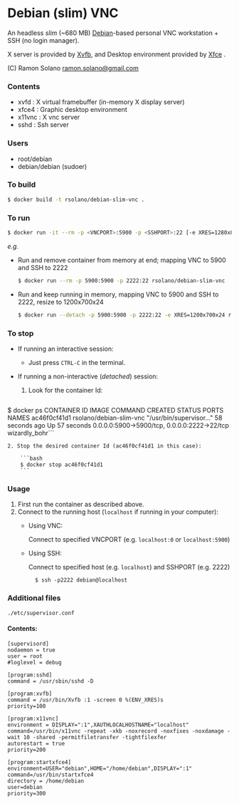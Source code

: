 # Debian (slim) VNC

An headless *slim* (~680 MB) [Debian](https://hub.docker.com/_/debian)-based personal VNC workstation + SSH (no login manager).

X server is provided by [Xvfb](https://en.wikipedia.org/wiki/Xvfb), and Desktop environment provided by [Xfce](https://www.xfce.org) .

(C) Ramon Solano <ramon.solano@gmail.com>

### Contents

* xvfd    : X virtual framebuffer (in-memory X display server)
* xfce4   : Graphic desktop environment
* x11vnc  : X vnc server
* sshd    : Ssh server

### Users

* root/debian
* debian/debian (sudoer)

### To build

```sh
$ docker build -t rsolano/debian-slim-vnc .
```

### To run

```sh
$ docker run -it --rm -p <VNCPORT>:5900 -p <SSHPORT>:22 [-e XRES=1280x800x24] rsolano/debian-slim-vnc
```

*e.g.*

* Run and remove container from memory at end; mapping VNC to 5900 and SSH to 2222

	```sh
	$ docker run --rm -p 5900:5900 -p 2222:22 rsolano/debian-slim-vnc
	```

* Run and keep running in memory, mapping VNC to 5900 and SSH to 2222, resize to 1200x700x24

	```sh
	$ docker run --detach -p 5900:5900 -p 2222:22 -e XRES=1200x700x24 rsolano/debian-slim-vnc
	```

### To stop

* If running an interactive session:

	* Just press `CTRL-C` in the terminal.

* If running a non-interactive (*detached*) session:

	1. Look for the container Id:

		```bash
$ docker ps
CONTAINER ID        IMAGE                     COMMAND                  CREATED             STATUS              PORTS                                          NAMES
ac46f0cf41d1        rsolano/debian-slim-vnc   "/usr/bin/supervisor…"   58 seconds ago      Up 57 seconds       0.0.0.0:5900->5900/tcp, 0.0.0.0:2222->22/tcp   wizardly_bohr```

	2. Stop the desired container Id (ac46f0cf41d1 in this case):

		```bash
		$ docker stop ac46f0cf41d1
		```



		
 ### Usage
 
1. First run the container as described above.
2. Connect to the running host (`localhost` if running in your computer):
	* Using VNC: 

		Connect to specified VNCPORT (e.g. `localhost:0` or `localhost:5900`)
	
		 
	* Using SSH: 

		Connect to specified host (e.g. `localhost`) and SSHPORT (e.g. 2222) 
		
			$ ssh -p2222 debian@localhost

### Additional files

    ./etc/supervisor.conf

#### Contents:    

	[supervisord]
	nodaemon = true
	user = root
	#loglevel = debug
	
	[program:sshd]
	command = /usr/sbin/sshd -D
	
	[program:xvfb]
	command = /usr/bin/Xvfb :1 -screen 0 %(ENV_XRES)s
	priority=100
	
	[program:x11vnc]
	environment = DISPLAY=":1",XAUTHLOCALHOSTNAME="localhost"
	command=/usr/bin/x11vnc -repeat -xkb -noxrecord -noxfixes -noxdamage -wait 10 -shared -permitfiletransfer -tightfilexfer
	autorestart = true
	priority=200 
	
	[program:startxfce4]
	environment=USER="debian",HOME="/home/debian",DISPLAY=":1"
	command=/usr/bin/startxfce4
	directory = /home/debian
	user=debian
	priority=300
